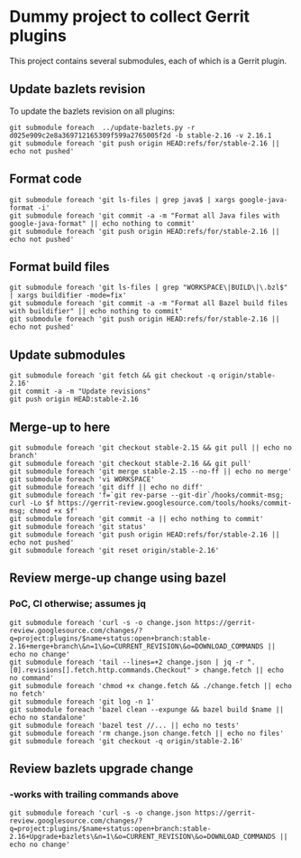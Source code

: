 # Dummy project to collect Gerrit plugins

This project contains several submodules, each of which is a Gerrit plugin.

## Update bazlets revision

To update the bazlets revision on all plugins:

```
git submodule foreach  ../update-bazlets.py -r d025e909c2e8a369712165309f599a2765005f2d -b stable-2.16 -v 2.16.1
git submodule foreach 'git push origin HEAD:refs/for/stable-2.16 || echo not pushed'
```

## Format code

```
git submodule foreach 'git ls-files | grep java$ | xargs google-java-format -i'
git submodule foreach 'git commit -a -m "Format all Java files with google-java-format" || echo nothing to commit'
git submodule foreach 'git push origin HEAD:refs/for/stable-2.16 || echo not pushed'
```

## Format build files

```
git submodule foreach 'git ls-files | grep "WORKSPACE\|BUILD\|\.bzl$" | xargs buildifier -mode=fix'
git submodule foreach 'git commit -a -m "Format all Bazel build files with buildifier" || echo nothing to commit'
git submodule foreach 'git push origin HEAD:refs/for/stable-2.16 || echo not pushed'
```

## Update submodules

```
git submodule foreach 'git fetch && git checkout -q origin/stable-2.16'
git commit -a -m "Update revisions"
git push origin HEAD:stable-2.16
```

## Merge-up to here

```
git submodule foreach 'git checkout stable-2.15 && git pull || echo no branch'
git submodule foreach 'git checkout stable-2.16 && git pull'
git submodule foreach 'git merge stable-2.15 --no-ff || echo no merge'
git submodule foreach 'vi WORKSPACE'
git submodule foreach 'git diff || echo no diff'
git submodule foreach 'f=`git rev-parse --git-dir`/hooks/commit-msg; curl -Lo $f https://gerrit-review.googlesource.com/tools/hooks/commit-msg; chmod +x $f'
git submodule foreach 'git commit -a || echo nothing to commit'
git submodule foreach 'git status'
git submodule foreach 'git push origin HEAD:refs/for/stable-2.16 || echo not pushed'
git submodule foreach 'git reset origin/stable-2.16'
```

## Review merge-up change using bazel
### PoC, CI otherwise; assumes jq

```
git submodule foreach 'curl -s -o change.json https://gerrit-review.googlesource.com/changes/?q=project:plugins/$name+status:open+branch:stable-2.16+merge+branch\&n=1\&o=CURRENT_REVISION\&o=DOWNLOAD_COMMANDS || echo no change'
git submodule foreach 'tail --lines=+2 change.json | jq -r ".[0].revisions[].fetch.http.commands.Checkout" > change.fetch || echo no command'
git submodule foreach 'chmod +x change.fetch && ./change.fetch || echo no fetch'
git submodule foreach 'git log -n 1'
git submodule foreach 'bazel clean --expunge && bazel build $name || echo no standalone'
git submodule foreach 'bazel test //... || echo no tests'
git submodule foreach 'rm change.json change.fetch || echo no files'
git submodule foreach 'git checkout -q origin/stable-2.16'
```

## Review bazlets upgrade change
### -works with trailing commands above

```
git submodule foreach 'curl -s -o change.json https://gerrit-review.googlesource.com/changes/?q=project:plugins/$name+status:open+branch:stable-2.16+Upgrade+bazlets\&n=1\&o=CURRENT_REVISION\&o=DOWNLOAD_COMMANDS || echo no change'
```


